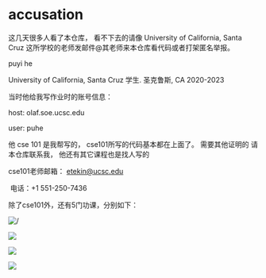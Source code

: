 # accusation

这几天很多人看了本仓库， 看不下去的请像 University of California, Santa Cruz 这所学校的老师发邮件@其老师来本仓库看代码或者打架匿名举报。

puyi he         

University of California, Santa Cruz  学生. 圣克鲁斯, CA            2020-2023

当时他给我写作业时的账号信息：

host:  olaf.soe.ucsc.edu

user:  puhe

他 cse 101 是我帮写的， cse101所写的代码基本都在上面了。 需要其他证明的 请本仓库联系我， 他还有其它课程也是找人写的

cse101老师邮箱： [etekin@ucsc.edu](mailto:etekin@ucsc.edu)

​                    电话：+1 551-250-7436



除了cse101外，还有5门功课，分别如下：






![/](https://raw.githubusercontent.com/nooooober/accusation/main/assert/微信图片_20231212213849.jpg)

![](https://raw.githubusercontent.com/nooooober/accusation/main/assert/微信图片_20231212213807.jpg)

![](https://raw.githubusercontent.com/nooooober/accusation/main/assert/微信图片_20231212213822.jpg)

![](https://raw.githubusercontent.com/nooooober/accusation/main/assert/微信图片_20231212213840.jpg)

